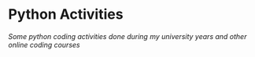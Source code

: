 # Python Activities
###### Some python coding activities done during my university years and other online coding courses


